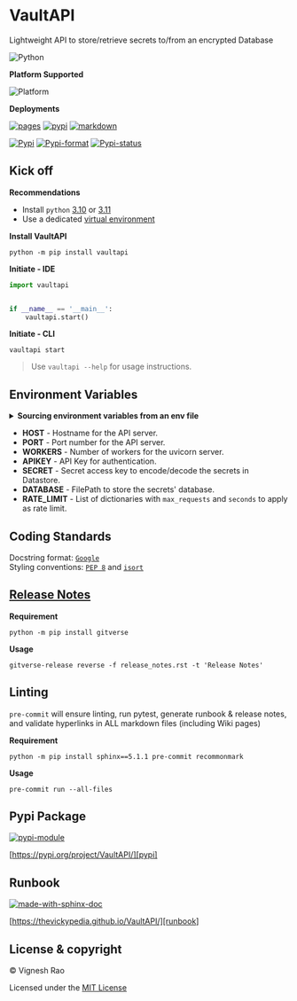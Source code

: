 # VaultAPI
Lightweight API to store/retrieve secrets to/from an encrypted Database

![Python][label-pyversion]

**Platform Supported**

![Platform][label-platform]

**Deployments**

[![pages][label-actions-pages]][gha_pages]
[![pypi][label-actions-pypi]][gha_pypi]
[![markdown][label-actions-markdown]][gha_md_valid]

[![Pypi][label-pypi]][pypi]
[![Pypi-format][label-pypi-format]][pypi-files]
[![Pypi-status][label-pypi-status]][pypi]

## Kick off

**Recommendations**

- Install `python` [3.10] or [3.11]
- Use a dedicated [virtual environment]

**Install VaultAPI**
```shell
python -m pip install vaultapi
```

**Initiate - IDE**
```python
import vaultapi


if __name__ == '__main__':
    vaultapi.start()
```

**Initiate - CLI**
```shell
vaultapi start
```

> Use `vaultapi --help` for usage instructions.

## Environment Variables

<details>
<summary><strong>Sourcing environment variables from an env file</strong></summary>

> _By default, `VaultAPI` will look for a `.env` file in the current working directory._
</details>

- **HOST** - Hostname for the API server.
- **PORT** - Port number for the API server.
- **WORKERS** - Number of workers for the uvicorn server.
- **APIKEY** - API Key for authentication.
- **SECRET** - Secret access key to encode/decode the secrets in Datastore.
- **DATABASE** - FilePath to store the secrets' database.
- **RATE_LIMIT** - List of dictionaries with `max_requests` and `seconds` to apply as rate limit.

## Coding Standards
Docstring format: [`Google`][google-docs] <br>
Styling conventions: [`PEP 8`][pep8] and [`isort`][isort]

## [Release Notes][release-notes]
**Requirement**
```shell
python -m pip install gitverse
```

**Usage**
```shell
gitverse-release reverse -f release_notes.rst -t 'Release Notes'
```

## Linting
`pre-commit` will ensure linting, run pytest, generate runbook & release notes, and validate hyperlinks in ALL
markdown files (including Wiki pages)

**Requirement**
```shell
python -m pip install sphinx==5.1.1 pre-commit recommonmark
```

**Usage**
```shell
pre-commit run --all-files
```

## Pypi Package
[![pypi-module][label-pypi-package]][pypi-repo]

[https://pypi.org/project/VaultAPI/][pypi]

## Runbook
[![made-with-sphinx-doc][label-sphinx-doc]][sphinx]

[https://thevickypedia.github.io/VaultAPI/][runbook]

## License & copyright

&copy; Vignesh Rao

Licensed under the [MIT License][license]

[label-actions-markdown]: https://github.com/thevickypedia/VaultAPI/actions/workflows/markdown.yaml/badge.svg
[label-pypi-package]: https://img.shields.io/badge/Pypi%20Package-VaultAPI-blue?style=for-the-badge&logo=Python
[label-sphinx-doc]: https://img.shields.io/badge/Made%20with-Sphinx-blue?style=for-the-badge&logo=Sphinx
[label-pyversion]: https://img.shields.io/badge/python-3.10%20%7C%203.11-blue
[label-platform]: https://img.shields.io/badge/Platform-Linux|macOS|Windows-1f425f.svg
[label-actions-pages]: https://github.com/thevickypedia/VaultAPI/actions/workflows/pages/pages-build-deployment/badge.svg
[label-actions-pypi]: https://github.com/thevickypedia/VaultAPI/actions/workflows/python-publish.yaml/badge.svg
[label-pypi]: https://img.shields.io/pypi/v/VaultAPI
[label-pypi-format]: https://img.shields.io/pypi/format/VaultAPI
[label-pypi-status]: https://img.shields.io/pypi/status/VaultAPI

[3.10]: https://docs.python.org/3/whatsnew/3.10.html
[3.11]: https://docs.python.org/3/whatsnew/3.11.html
[virtual environment]: https://docs.python.org/3/tutorial/venv.html
[release-notes]: https://github.com/thevickypedia/VaultAPI/blob/master/release_notes.rst
[gha_pages]: https://github.com/thevickypedia/VaultAPI/actions/workflows/pages/pages-build-deployment
[gha_pypi]: https://github.com/thevickypedia/VaultAPI/actions/workflows/python-publish.yaml
[gha_md_valid]: https://github.com/thevickypedia/VaultAPI/actions/workflows/markdown.yaml
[google-docs]: https://google.github.io/styleguide/pyguide.html#38-comments-and-docstrings
[pep8]: https://www.python.org/dev/peps/pep-0008/
[isort]: https://pycqa.github.io/isort/
[sphinx]: https://www.sphinx-doc.org/en/master/man/sphinx-autogen.html
[pypi]: https://pypi.org/project/VaultAPI
[pypi-files]: https://pypi.org/project/VaultAPI/#files
[pypi-repo]: https://packaging.python.org/tutorials/packaging-projects/
[license]: https://github.com/thevickypedia/VaultAPI/blob/master/LICENSE
[runbook]: https://thevickypedia.github.io/VaultAPI/
